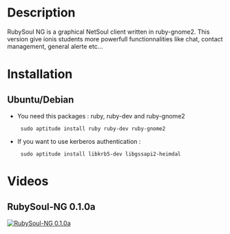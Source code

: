 # Description

RubySoul NG is a graphical NetSoul client written in ruby-gnome2.
This version give ionis students more powerfull functionnalities like chat, contact management, general alerte etc...

# Installation

## Ubuntu/Debian

 * You need this packages : ruby, ruby-dev and ruby-gnome2

        sudo aptitude install ruby ruby-dev ruby-gnome2

 * If you want to use kerberos authentication :

        sudo aptitude install libkrb5-dev libgssapi2-heimdal


# Videos

## RubySoul-NG 0.1.0a

[![RubySoul-NG 0.1.0a](https://i.vimeocdn.com/video/86548062.webp?mw=960&mh=540)](http://vimeo.com/2012482)
